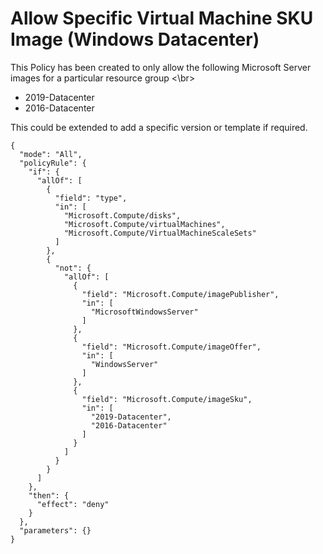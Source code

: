 # Allow Specific Virtual Machine SKU Image (Windows Datacenter)
This Policy has been created to only allow the following Microsoft Server images for a particular resource group <\br>
- 2019-Datacenter 
- 2016-Datacenter

This could be extended to add a specific version or template if required.

```
{
  "mode": "All",
  "policyRule": {
    "if": {
      "allOf": [
        {
          "field": "type",
          "in": [
            "Microsoft.Compute/disks",
            "Microsoft.Compute/virtualMachines",
            "Microsoft.Compute/VirtualMachineScaleSets"
          ]
        },
        {
          "not": {
            "allOf": [
              {
                "field": "Microsoft.Compute/imagePublisher",
                "in": [
                  "MicrosoftWindowsServer"
                ]
              },
              {
                "field": "Microsoft.Compute/imageOffer",
                "in": [
                  "WindowsServer"
                ]
              },
              {
                "field": "Microsoft.Compute/imageSku",
                "in": [
                  "2019-Datacenter",
                  "2016-Datacenter"
                ]
              }
            ]
          }
        }
      ]
    },
    "then": {
      "effect": "deny"
    }
  },
  "parameters": {}
}
```
